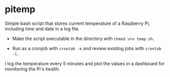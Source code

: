 # pitemp

Simple bash script that stores current temperature of a Raspberry Pi, including time and date in a log file.

* Make the script executable in the directory with `chmod u+x temp.sh`.

* Run as a cronjob with `crontab -e` and review existing jobs with `crontab -l`. 

I log the temperature every 5 minutes and plot the values in a dashboard for monitoring the Pi's health.
